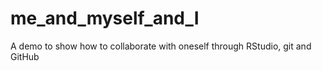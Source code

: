 # me_and_myself_and_I
A demo to show how to collaborate with oneself through RStudio, git and GitHub
